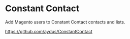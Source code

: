 Constant Contact
===============
Add Magento users to Constant Contact contacts and lists.

https://github.com/aydus/ConstantContact